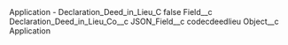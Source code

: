 <?xml version="1.0" encoding="UTF-8"?>
<CustomMetadata xmlns="http://soap.sforce.com/2006/04/metadata" xmlns:xsi="http://www.w3.org/2001/XMLSchema-instance" xmlns:xsd="http://www.w3.org/2001/XMLSchema">
    <label>Application - Declaration_Deed_in_Lieu_C</label>
    <protected>false</protected>
    <values>
        <field>Field__c</field>
        <value xsi:type="xsd:string">Declaration_Deed_in_Lieu_Co__c</value>
    </values>
    <values>
        <field>JSON_Field__c</field>
        <value xsi:type="xsd:string">codecdeedlieu</value>
    </values>
    <values>
        <field>Object__c</field>
        <value xsi:type="xsd:string">Application</value>
    </values>
</CustomMetadata>
